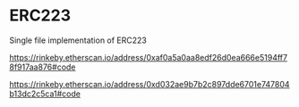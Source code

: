 # ERC223
Single file implementation of ERC223


https://rinkeby.etherscan.io/address/0xaf0a5a0aa8edf26d0ea666e5194ff78f917aa876#code

https://rinkeby.etherscan.io/address/0xd032ae9b7b2c897dde6701e747804b13dc2c5ca1#code
